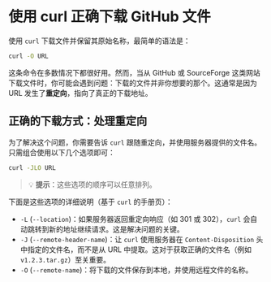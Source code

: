 # 使用 curl 正确下载 GitHub 文件

使用 `curl` 下载文件并保留其原始名称，最简单的语法是：

```bash
curl -O URL
```

这条命令在多数情况下都很好用。然而，当从 GitHub 或 SourceForge 这类网站下载文件时，你可能会遇到问题：下载的文件并非你想要的那个。这通常是因为 URL 发生了**重定向**，指向了真正的下载地址。

## 正确的下载方式：处理重定向

为了解决这个问题，你需要告诉 `curl` 跟随重定向，并使用服务器提供的文件名。只需组合使用以下几个选项即可：

```bash
curl -JLO URL
```

> 💡 **提示**：这些选项的顺序可以任意排列。

下面是这些选项的详细说明（基于 `curl` 的手册页）：

*   `-L` (`--location`)：如果服务器返回重定向响应（如 301 或 302），`curl` 会自动跳转到新的地址继续请求。这是解决问题的关键。
*   `-J` (`--remote-header-name`)：让 `curl` 使用服务器在 `Content-Disposition` 头中指定的文件名，而不是从 URL 中提取。这对于获取正确的文件名（例如 `v1.2.3.tar.gz`）至关重要。
*   `-O` (`--remote-name`)：将下载的文件保存到本地，并使用远程文件的名称。
